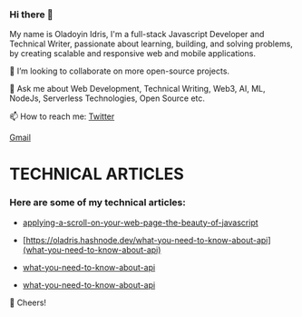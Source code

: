 ### Hi there 👋
My name is Oladoyin Idris, I'm a full-stack Javascript Developer and Technical Writer, passionate about learning, building, and solving problems, by creating scalable and responsive web and mobile applications.


👯 I’m looking to collaborate on more open-source projects.

💬 Ask me about Web Development, Technical Writing, Web3, AI, ML, NodeJs, Serverless Technologies, Open Source etc.

📫 How to reach me:
 [Twitter](www.twitter.com/@_oladoyin_)

[Gmail](idrisatolagbe92@gmail.com)

# TECHNICAL ARTICLES

### Here are some of my technical articles:

* [applying-a-scroll-on-your-web-page-the-beauty-of-javascript](https://oladris.hashnode.dev/applying-a-scroll-on-your-web-page-the-beauty-of-javascript)

* [https://oladris.hashnode.dev/what-you-need-to-know-about-api](what-you-need-to-know-about-api)

* [what-you-need-to-know-about-api](https://dev.to/oladris/python-programming-for-aspiring-devops-engineer-beginners-guide-gc7)

* [what-you-need-to-know-about-api](https://dev.to/oladris/how-to-deploy-your-code-with-aws-s3-devops-basics-3pkh)


🥂 Cheers!


 
